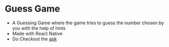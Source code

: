 # Guess Game

- A Guessing Game where the game tries to guess the number chosen by you with the help of hints
- Made with React Native
- Do Checkout the [apk](https://drive.google.com/file/d/1hL47ErLB8hlSjT5vBafeiScDXOLbAOmq/view?usp=sharing)
